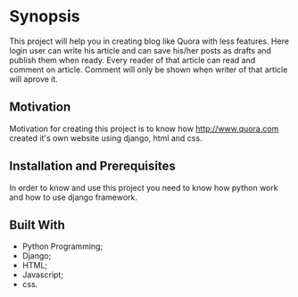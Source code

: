 Synopsis
========
This project will help you in creating blog like Quora with less features. Here login user can write his article and can save his/her posts as drafts and publish them when ready. Every reader of that article can read and comment on article. Comment will only be shown when writer of that article will aprove it.

Motivation
----------
Motivation for creating this project is to know how http://www.quora.com created it's own website using django, html and css.

Installation and Prerequisites
------------------------------
In order to know and use this project you need to know how python work and how to use django framework.

Built With
----------
* Python Programming;
* Django;
* HTML;
* Javascript;
* css.
